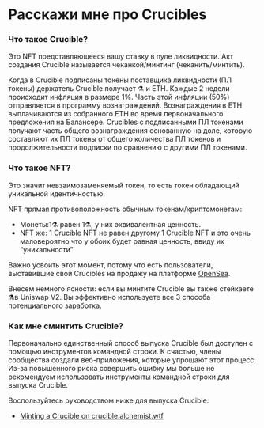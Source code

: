 # Расскажи мне про Crucibles

### **Что такое Crucible?**

Это NFT представляющееся вашу ставку в пуле ликвидности. Акт создания Crucible называется чеканкой/минтинг \(чеканить/минтить\).

Когда в Crucible подписаны токены поставщика ликвидности \(ПЛ токены\) держатель Crucible получает ⚗️ и ЕТН. Каждые 2 недели происходит инфляция в размере 1%. Часть этой инфляции \(50%\) отправляется в программу вознаграждений. Вознаграждения в ЕТН выплачиваются из собранного ЕТН во время первоначального предложения на Балансере. Crucibles с подписанными ПЛ токенами получают часть общего вознаграждения основанную на доле, которую составляют их ПЛ токены от общего количества ПЛ токенов и продолжительности подписки по сравнению с другими ПЛ токенами.

### **Что такое NFT?**

Это значит невзаимозаменяемый токен, то есть токен обладающий уникальной идентичностью. 

NFT прямая противоположность обычным токенам/криптомонетам: 

* Монеты:1⚗️ равен 1⚗️,  у них эквивалентная ценность. 
* NFT же: 1 Crucible NFT не равен другому 1 Crucible NFT и это очень маловероятно что у обоих будет равная ценность, ввиду их “уникальности”

Важно усвоить этот момент, потому что есть пользователи, выставившие свой Crucibles на продажу на платформе [OpenSea](https://opensea.io/assets/0x54e0395cfb4f39bef66dbcd5bd93cca4e9273d56/620479970925497750675476517677400441094103376596). 

Внесем немного ясности: если вы минтите Crucible вы также стейкаете ⚗️в Uniswap V2. Вы эффективно используете все 3 способа потенциального заработка. 

### **Как мне сминтить Crucible?**

Первоначально единственный способ выпуска Crucible был доступен с помощью инструментов командной строки. К счастью, члены сообщества создали веб-приложения, которые упрощают этот процесс. Из-за повышенного риска совершить ошибку мы больше не рекомендуем использовать инструменты командной строки для выпуска Crucible.

 Воспользуйтесь руководством ниже для выпуска Crucible:

* [Minting a Crucible on crucible.alchemist.wtf](https://docs.alchemist.wtf/mist/crucible/guides-crucible.alchemist.wtf)

  


